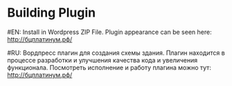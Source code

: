 # Building Plugin

#EN:
Install in Wordpress ZIP File. 
Plugin appearance can be seen here: http://бцплатинум.рф/

#RU: 
Вордпресс плагин для создания схемы здания. Плагин находится в процессе разработки и улучшения качества кода и увеличения функционала.
Посмотреть исполнение и работу плагина можно тут: http://бцплатинум.рф/
